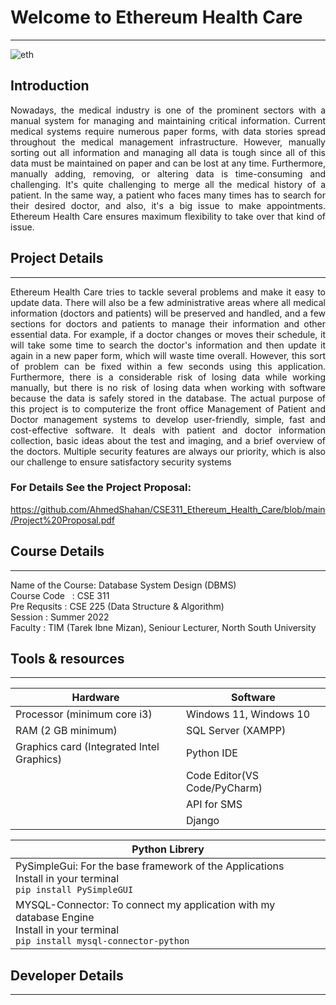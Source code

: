 # __**Welcome to Ethereum Health Care**__
***  
![eth](https://user-images.githubusercontent.com/109499842/181920210-9abe2a25-5c92-4d0c-93cb-c140250af20d.png)  

## Introduction  
<p align="justify">
Nowadays, the medical industry is one of the prominent sectors with a manual system for managing and maintaining critical information. Current medical systems require numerous paper forms, with data stories spread throughout the medical management infrastructure. However, manually sorting out all information and managing all data is tough since all of this data must be maintained on paper and can be lost at any time. Furthermore, manually adding, removing, or altering data is time-consuming and challenging. 
It's quite challenging to merge all the medical history of a patient. In the same way, a patient who faces many times has to search for their desired doctor, and also, it's a big issue to make appointments. Ethereum Health Care ensures maximum flexibility to take over that kind of issue. 
</p>

## Project Details  
---
<p align="justify">
Ethereum Health Care tries to tackle several problems and make it easy to update data. There 
will also be a few administrative areas where all medical information (doctors and patients) will 
be  preserved  and  handled,  and  a  few  sections  for  doctors  and  patients  to  manage  their 
information and other essential data. For example, if a doctor changes or moves their schedule, it 
will take some time to search the doctor's information and then update it again in a new paper 
form, which will waste time overall. However, this sort of problem can be fixed within a few 
seconds using this application. Furthermore, there is a considerable risk of losing data while 
working manually, but there is no risk of losing data when working with software because the 
data is safely stored in the database.
The actual purpose of this project is to computerize the front office Management of Patient and 
Doctor management systems to develop user-friendly, simple, fast and cost-effective software. It 
deals with patient and doctor information collection, basic ideas about the test and imaging, and 
a brief overview of the doctors. Multiple security features are always our priority, which is also 
our challenge to ensure satisfactory security systems
</p>

### For Details See the Project Proposal:
https://github.com/AhmedShahan/CSE311_Ethereum_Health_Care/blob/main/Project%20Proposal.pdf

## Course Details 
---
<p>
Name of the Course: Database System Design (DBMS)</br>
Course Code &nbsp : CSE 311</br>
Pre Requsits      : CSE 225 (Data Structure & Algorithm)</br>
Session           : Summer 2022</br>
Faculty           : TIM (Tarek Ibne Mizan), Seniour Lecturer, North South University</br>
</p>







## Tools & resources 
--- 
|Hardware|Software|  
|--------|--------|
|Processor (minimum core i3)|Windows 11, Windows 10|  
|RAM (2 GB minimum)|SQL Server (XAMPP)|  
|Graphics card (Integrated Intel Graphics)|Python IDE|  
||Code Editor(VS Code/PyCharm)|
||API for SMS|
||Django|

|Python Librery|  
|---------------|
|PySimpleGui: For the base framework of the Applications<br>Install in your terminal<br>``` pip install PySimpleGUI ```|
|MYSQL-Connector: To connect my application with my database Engine <br>Install in your terminal <br>``` pip install mysql-connector-python ```|


## Developer Details
***

